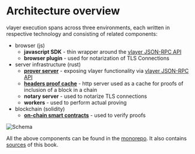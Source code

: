 # Architecture overview

vlayer execution spans across three environments, each written in respective technology and consisting of related components:
- browser (js)
    - **javascript SDK** - thin wrapper around the [vlayer JSON-RPC API](/appendix/api.md)
    - **browser plugin** - used for notarization of TLS Connections
- server infrastructure (rust)
    - [**prover server**](./prover.md) - exposing vlayer functionality via [vlayer JSON-RPC API](/appendix/api.md)
    - [**headers proof cache**](./block_proof.md) - http server used as a cache for proofs of inclusion of a block in a chain
    - **notary server** - used to notarize TLS connections
    - **workers** - used to perform actual proving
- blockchain (solidity)
    - [**on-chain smart contracts**](./solidity.md) - used to verify proofs

![Schema](/images/architecture/overview.png)

All the above components can be found in the [monorepo](https://github.com/vlayer-xyz/vlayer). It also contains [sources](https://github.com/vlayer-xyz/vlayer/tree/main/book) of this book.
